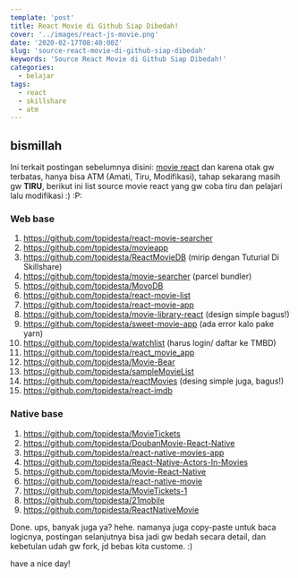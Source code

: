 ```yaml
---
template: 'post'
title: React Movie di Github Siap Dibedah!
cover: '../images/react-js-movie.png'
date: '2020-02-17T08:40:00Z'
slug: 'source-react-movie-di-github-siap-dibedah'
keywords: 'Source React Movie di Github Siap Dibedah!'
categories:
  - belajar
tags:
  - react
  - skillshare
  - atm
---
```


## bismillah

Ini terkait postingan sebelumnya disini: [movie react](https://topidesta.netlify.com/project-react-movie-dari-skillshare) dan karena otak gw terbatas, hanya bisa ATM (Amati, Tiru, Modifikasi), tahap sekarang masih gw **TIRU**, berikut ini list source movie react yang gw coba tiru dan pelajari lalu modifikasi :) :P:


### Web base
1. https://github.com/topidesta/react-movie-searcher
2. https://github.com/topidesta/movieapp
3. https://github.com/topidesta/ReactMovieDB (mirip dengan Tuturial Di Skillshare)
4. https://github.com/topidesta/movie-searcher (parcel bundler)
5. https://github.com/topidesta/MovoDB
6. https://github.com/topidesta/react-movie-list
7. https://github.com/topidesta/react-movie-app
8. https://github.com/topidesta/movie-library-react (design simple bagus!)
9. https://github.com/topidesta/sweet-movie-app (ada error kalo pake yarn)
10. https://github.com/topidesta/watchlist (harus login/ daftar ke TMBD)
11. https://github.com/topidesta/react_movie_app
12. https://github.com/topidesta/Movie-Bear
13. https://github.com/topidesta/sampleMovieList
14. https://github.com/topidesta/reactMovies (desing simple juga, bagus!)
15. https://github.com/topidesta/react-imdb


### Native base
1. https://github.com/topidesta/MovieTickets
2. https://github.com/topidesta/DoubanMovie-React-Native
3. https://github.com/topidesta/react-native-movies-app
4. https://github.com/topidesta/React-Native-Actors-In-Movies
5. https://github.com/topidesta/Movie-React-Native
6. https://github.com/topidesta/react-native-movie
7. https://github.com/topidesta/MovieTickets-1
8. https://github.com/topidesta/21mobile
9. https://github.com/topidesta/ReactNativeMovie
  

Done. ups, banyak juga ya? hehe. namanya juga copy-paste untuk baca logicnya, postingan selanjutnya bisa jadi gw bedah secara detail, dan kebetulan udah gw fork, jd bebas kita custome. :)

have a nice day!